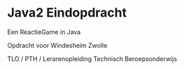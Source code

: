 # Java2 Eindopdracht

Een ReactieGame in Java

Opdracht voor Windesheim Zwolle

TLO / PTH / Lerarenopleiding Technisch Beroepsonderwijs

